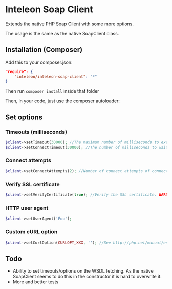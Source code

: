 # Inteleon Soap Client

Extends the native PHP Soap Client with some more options.

The usage is the same as the native SoapClient class.

## Installation (Composer)

Add this to your composer.json:

```json
"require": {
    "inteleon/inteleon-soap-client": "*"
}
```

Then run `composer install` inside that folder

Then, in your code, just use the composer autoloader:

## Set options

### Timeouts (milliseconds)

```php
$client->setTimeout(30000); //The maximum number of milliseconds to execute.
$client->setConnectTimeout(30000); //The number of milliseconds to wait while trying to connect.
```

### Connect attempts

```php
$client->setConnectAttempts(2); //Number of connect attempts of connection fails
```

### Verify SSL certificate

```php
$client->setVerifyCertificate(true); //Verify the SSL certificate. WARNING: Turning off CURLOPT_SSL_VERIFYPEER allows man in the middle (MITM) attacks, which you don't want!
```

### HTTP user agent

```php
$client->setUserAgent('Foo');
```

### Custom cURL option

```php
$client->setCurlOption(CURLOPT_XXX, ''); //See http://php.net/manual/en/function.curl-setopt.php
```

## Todo

- Ability to set timeouts/options on the WSDL fetching. As the native SoapClient seems to do this in the constructor it is hard to overwrite it.
- More and better tests
